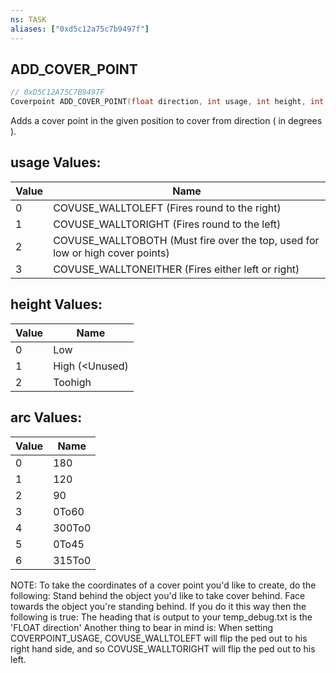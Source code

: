 ```yaml
---
ns: TASK
aliases: ["0xd5c12a75c7b9497f"]
---
```

## ADD_COVER_POINT

```c
// 0xD5C12A75C7B9497F
Coverpoint ADD_COVER_POINT(float direction, int usage, int height, int arc, bool isPriorityToPlayer);
```

Adds a cover point in the given position to cover from direction ( in degrees ).

## usage Values:
| Value | Name |
| --- | --- |
| 0 | COVUSE_WALLTOLEFT (Fires round to the right) |
| 1 | COVUSE_WALLTORIGHT (Fires round to the left) |
| 2 | COVUSE_WALLTOBOTH (Must fire over the top, used for low or high cover points) |
| 3 | COVUSE_WALLTONEITHER (Fires either left or right) |


## height Values:
| Value | Name |
| --- | --- |
| 0 | Low |
| 1 | High (<Unused) |
| 2 | Toohigh |


## arc Values:
| Value | Name |
| --- | --- |
| 0 | 180 |
| 1 | 120 |
| 2 | 90 |
| 3 | 0To60 |
| 4 | 300To0 |
| 5 | 0To45 |
| 6 | 315To0 |


NOTE: To take the coordinates of a cover point you'd like to create, do the following: Stand behind the object you'd like to take cover behind. Face towards the object you're standing behind. If you do it this way then the following is true: The heading that is output to your temp_debug.txt is the 'FLOAT direction' Another thing to bear in mind is: When setting COVERPOINT_USAGE, COVUSE_WALLTOLEFT will flip the ped out to his right hand side, and so COVUSE_WALLTORIGHT will flip the ped out to his left.

